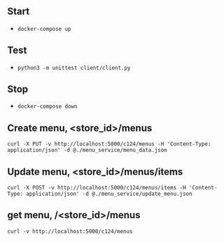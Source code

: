 ## Start
- `docker-compose up`

## Test
- `python3 -m unittest client/client.py`

## Stop
- `docker-compose down`

## Create menu, <store_id>/menus
```
curl -X PUT -v http://localhost:5000/c124/menus -H 'Content-Type: application/json' -d @./menu_service/menu_data.json
```
## Update menu, <store_id>/menus/items
```
curl -X POST -v http://localhost:5000/c124/menus/items -H 'Content-Type: application/json' -d @./menu_service/update_menu.json
```
## get menu, /<store_id>/menus
```
curl -v http://localhost:5000/c124/menus
```
